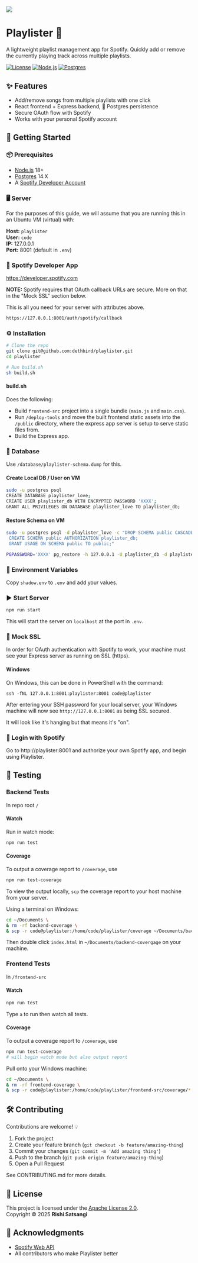 # ![](assets/img/playlister.love-logo.png)



# Playlister 🎵

A lightweight playlist management app for Spotify.
Quickly add or remove the currently playing track across multiple playlists.

[![License](https://img.shields.io/badge/License-Apache_2.0-blue.svg)](LICENSE)
[![Node.js](https://img.shields.io/badge/Node.js-18.x-green.svg)](https://nodejs.org/)
[![Postgres](https://img.shields.io/badge/Postgres-14.x-blue.svg)](https://www.postgresql.org/)



## ✨ Features

- Add/remove songs from multiple playlists with one click
- React frontend + Express backend, 🐘 Postgres persistence
- Secure OAuth flow with Spotify
- Works with your personal Spotify account



## 🚀 Getting Started

### 📦 Prerequisites

- [Node.js](https://nodejs.org/) 18+
- [Postgres](https://www.postgresql.org/) 14.X
- A [Spotify Developer Account](https://developer.spotify.com/dashboard/)

### 🖥️ Server

For the purposes of this guide, we will assume that you are running this in an Ubuntu VM (virtual) with:

**Host:** `playlister`  
**User:** `code`  
**IP:** 127.0.0.1  
**Port:** 8001 (default in `.env`)

### 🎵 Spotify Developer App

https://developer.spotify.com  

**NOTE:** Spotify requires that OAuth callback URLs are secure. More on that in the "Mock SSL" section below.

This is all you need for your server with attributes above.

```bash
https://127.0.0.1:8001/auth/spotify/callback
```

### ⚙️ Installation

```bash
# Clone the repo
git clone git@github.com:dethbird/playlister.git
cd playlister

# Run build.sh
sh build.sh
```

#### build.sh

Does the following:

- Build `frontend-src` project into a single bundle (`main.js` and `main.css`).
- Run `/deploy-tools` and move the built frontend static assets into the `/public` directory, where the express app server is setup to serve static files from.
- Build the Express app.

### 🐘 Database

Use `/database/playlister-schema.dump` for this.

#### Create Local DB / User on VM

```bash
sudo -u postgres psql
CREATE DATABASE playlister_love;
CREATE USER playlister_db WITH ENCRYPTED PASSWORD 'XXXX';
GRANT ALL PRIVILEGES ON DATABASE playlister_love TO playlister_db;
```

#### Restore Schema on VM

```bash
sudo -u postgres psql -d playlister_love -c "DROP SCHEMA public CASCADE;
 CREATE SCHEMA public AUTHORIZATION playlister_db;
 GRANT USAGE ON SCHEMA public TO public;"    

PGPASSWORD='XXXX' pg_restore -h 127.0.0.1 -U playlister_db -d playlister_love -j 4 --clean --if-exists --no-owner database/playlister-schema.dump
```

### 🔑 Environment Variables

Copy `shadow.env` to `.env` and add your values.

### ▶️ Start Server

```bash
npm run start
```

This will start the server on `localhost` at the port in `.env`. 

### 🔐 Mock SSL

In order for OAuth authentication with Spotify to work, your machine must see your Express server as running on SSL (https).

#### Windows

On Windows, this can be done in PowerShell with the command:

```
ssh -fNL 127.0.0.1:8001:playlister:8001 code@playlister
```

After entering your SSH password for your local server, your Windows machine will now see `http://127.0.0.1:8001` as being SSL secured.

It will look like it's hanging but that means it's "on".

### 🔑 Login with Spotify

Go to http://playlister:8001 and authorize your own Spotify app, and begin using Playlister.



## 🧪 Testing

### Backend Tests

In repo root `/`

#### Watch

Run in watch mode:

```bash
npm run test
```

#### Coverage

To output a coverage report to `/coverage`, use

```bash
npm run test-coverage
```

To view the output locally, `scp` the coverage report to your host machine from your server.

Using a terminal on Windows:

```bash
cd ~/Documents \
& rm -rf backend-coverage \
& scp -r code@playlister:/home/code/playlister/coverage ~/Documents/backend-coverage
```

Then double click `index.html` in `~/Documents/backend-covergage` on your machine.

### Frontend Tests

In `/frontend-src`

#### Watch

```bash
npm run test
```

Type `a` to run then watch all tests.

#### Coverage

To output a coverage report to `/coverage`, use

```bash
npm run test-coverage
# will begin watch mode but also output report
```

Pull onto your Windows machine:

```bash
cd ~/Documents \
& rm -rf frontend-coverage \
& scp -r code@playlister:/home/code/playlister/frontend-src/coverage/* ~/Documents/frontend-coverage
```



## 🛠 Contributing

Contributions are welcome! 💡

1. Fork the project  
2. Create your feature branch (`git checkout -b feature/amazing-thing`)  
3. Commit your changes (`git commit -m 'Add amazing thing'`)  
4. Push to the branch (`git push origin feature/amazing-thing`)  
5. Open a Pull Request  

See CONTRIBUTING.md for more details.



## 📄 License

This project is licensed under the [Apache License 2.0](LICENSE).  
Copyright © 2025 **Rishi Satsangi**



## 🙌 Acknowledgments

- [Spotify Web API](https://developer.spotify.com/documentation/web-api/)
- All contributors who make Playlister better

